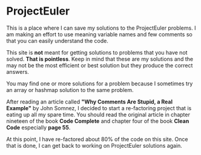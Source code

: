 # ProjectEuler
This is a place where I can save my solutions to the ProjectEuler problems.
I am making an effort to use meaning variable names and few comments
so that you can easily understand the code.

This site is __not__ meant for getting solutions to problems that you
have not solved.  __That is pointless__.  Keep in mind that these are
my solutions and the may not be the most efficient or best solution
but they produce the correct answers.

You may find one or more solutions for a problem because I sometimes
try an array or hashmap solution to the same problem.

After reading an article called __"Why Comments Are Stupid, a Real Example"__
by John Somnez, I decided to start a re-factoring project that is eating 
up all my spare time.  You should read the original article in chapter nineteen
of the book **Code Complete** and chapter four of the book **Clean Code** 
especially **page 55**.

At this point, I have re-factored about 80% of the code on this site.
Once that is done, I can get back to working on ProjectEuler solutions again.
#
